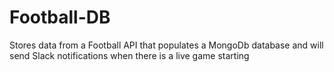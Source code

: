 # Football-DB
Stores data from a Football API that populates a MongoDb database and will send Slack notifications when there is a live game starting
